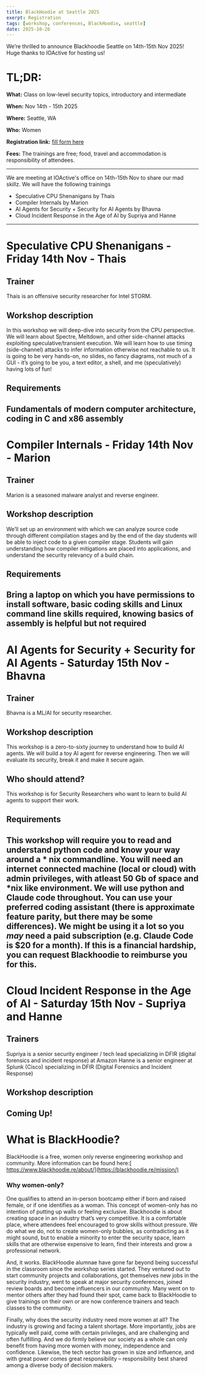 ```yaml
---
title: BlackHoodie at Seattle 2025
exerpt: Registration
tags: [workshop, conferences, BlackHoodie, seattle]
date: 2025-10-26
---
```

We’re thrilled to announce Blackhoodie Seattle on 14th-15th Nov 2025! Huge thanks to IOActive for hosting us!
# **TL;DR:**

**What:** Class on low-level security topics, introductory and intermediate

**When:** Nov 14th - 15th 2025

**Where:** Seattle, WA

**Who:** Women

**Registration link:** [fill form here](https://forms.gle/CwxFJFTGd6VdffJY7)

**Fees:** The trainings are free; food, travel and accommodation is responsibility of attendees.

---
 We are meeting at IOActive's office on 14th-15th Nov to share our mad skillz. We will have the following trainings
 - Speculative CPU Shenanigans by Thais
 - Compiler Internals by Marion
 - AI Agents for Security + Security for AI Agents by Bhavna
 - Cloud Incident Response in the Age of AI by Supriya and Hanne 
---
# Speculative CPU Shenanigans - Friday 14th Nov - Thais
## Trainer
Thais is an offensive security researcher for Intel STORM.
## Workshop description 
In this workshop we will deep-dive into security from the CPU perspective. We will learn about Spectre, Meltdown, and other side-channel attacks exploiting speculative/transient execution. We will learn how to use timing (side-channel) attacks to infer information otherwise not reachable to us. It is going to be very hands-on, no slides, no fancy diagrams, not much of a GUI - it’s going to be you, a text editor, a shell, and me (speculatively) having lots of fun!
## Requirements
Fundamentals of modern computer architecture, coding in C and x86 assembly
---
# Compiler Internals - Friday 14th Nov - Marion
## Trainer
Marion is a seasoned malware analyst and reverse engineer. 
## Workshop description 
We’ll set up an environment with which we can analyze source code through different compilation stages and by the end of the day students will be able to inject code to a given compiler stage. Students will gain understanding how compiler mitigations are placed into applications, and understand the security relevancy of a build chain.
## Requirements
Bring a laptop on which you have permissions to install software, basic coding skills and Linux command line skills required, knowing basics of assembly is helpful but not required
---
# AI Agents for Security + Security for AI Agents - Saturday 15th Nov - Bhavna
## Trainer
Bhavna is a ML/AI for security researcher.
## Workshop description 
This workshop is a zero-to-sixty journey to understand how to build AI agents. We will build a toy AI agent for reverse engineering. Then we will evaluate its security, break it and make it secure again.
## Who should attend?
This workshop is for Security Researchers who want to learn to build AI agents to support their work.
## Requirements
This workshop will require you to read and understand python code and know your way around a \* nix commandline. You will need an internet connected machine (local or cloud) with admin privileges, with atleast 50 Gb of space and \*nix like environment. We will use python and Claude code throughout. You can use your preferred coding assistant (there is approximate feature parity, but there may be some differences). We might be using it a lot so you _may_ need a paid subscription (e.g. Claude Code is $20 for a month). If this is a financial hardship, you can request Blackhoodie to reimburse you for this. 
---
# Cloud Incident Response in the Age of AI - Saturday 15th Nov - Supriya and Hanne
## Trainers
Supriya is a senior security engineer / tech lead specializing in DFIR (digital forensics and incident response) at Amazon
Hanne is a senior engineer at Splunk (Cisco) specializing in DFIR (Digital Forensics and Incident Response)
## Workshop description 
Coming Up!
---
# **What is BlackHoodie?**
BlackHoodie is a free, women only reverse engineering workshop and community. More information can be found here:[ https://www.blackhoodie.re/about/](https://blackhoodie.re/mission/)
### **Why women-only?**
One qualifies to attend an in-person bootcamp either if born and raised female, or if one identifies as a woman. This concept of women-only has no intention of putting up walls or feeling exclusive. Blackhoodie is about creating space in an industry that’s very competitive. It is a comfortable place, where attendees feel encouraged to grow skills without pressure. We do what we do, not to create women-only bubbles, as contradicting as it might sound, but to enable a minority to enter the security space, learn skills that are otherwise expensive to learn, find their interests and grow a professional network.

And, it works. BlackHoodie alumnae have gone far beyond being successful in the classroom since the workshop series started. They ventured out to start community projects and collaborations, got themselves new jobs in the security industry, went to speak at major security conferences, joined review boards and become influencers in our community. Many went on to mentor others after they had found their spot, came back to BlackHoodie to give trainings on their own or are now conference trainers and teach classes to the community.

Finally, why does the security industry need more women at all? The industry is growing and facing a talent shortage. More importantly, jobs are typically well paid, come with certain privileges, and are challenging and often fulfilling. And we do firmly believe our society as a whole can only benefit from having more women with money, independence and confidence. Likewise, the tech sector has grown in size and influence, and with great power comes great responsibility – responsibility best shared among a diverse body of decision makers.
